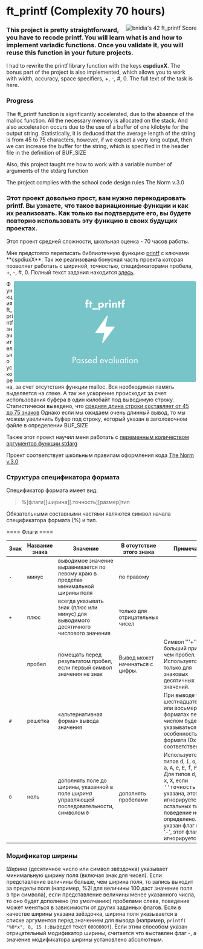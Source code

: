 # ft_printf (Complexity 70 hours)
<img align="right" src="https://badge42.vercel.app/api/v2/cl3enoo9k004009muhk5a94tj/project/2398393" alt="bnidia's 42 ft_printf Score" />

### This project is pretty straightforward, you have to recode printf. You will learn what is and how to implement variadic functions. Once you validate it, you will reuse this function in your future projects.

I had to rewrite the printf library function with the keys **cspdiuxX**. The bonus part of the project is also implemented, which allows you to work with width, accuracy, space specifiers, +, -, #, 0. The full text of the task is here.

### Progress

The ft_printf function is significantly accelerated, due to the absence of the malloc function. All the necessary memory is allocated on the stack. And also acceleration occurs due to the use of a buffer of one kilobyte for the output string. Statistically, it is deduced that the average length of the string is from 45 to 75 characters, however, if we expect a very long output, then we can increase the buffer for the string, which is specified in the header file in the definition of BUF_SIZE

Also, this project taught me how to work with a variable number of arguments of the stdarg function

The project complies with the school code design rules The Norm v.3.0

### Этот проект довольно прост, вам нужно перекодировать printf. Вы узнаете, что такое вариационные функции и как их реализовать. Как только вы подтвердите его, вы будете повторно использовать эту функцию в своих будущих проектах.
<p>Этот проект средней сложности, школьная оценка - 70 часов работы.</p>
<p>Мне предстояло переписать библиотечную функцию <a href="https://www.opennet.ru/man.shtml?topic=printf&category=3&russian=0">printf</a> с ключами **cspdiuxX**. Так же реализована бонусная часть проекта которая позволяет работать с шириной, точностью, спецификаторами пробела, +, -, #, 0. Полный текст задания находится <a href="https://github.com/rustem-spb/ft_printf/blob/master/en.subject.pdf">здесь</a>.</p>
<img align="right" alt="Progress" src="https://github.com/bnidia/ft_printf/blob/master/passed.png" />
<p>Функция ft_printf значительно ускорена, за счет отсутствия функции malloc. Вся необходимая память выделяется на стеке. А так же ускорение происходит за счет использования буфера в один килобайт под выводимую строку. Статистически выведено, что <a href="https://ru.wikipedia.org/wiki/%D0%94%D0%BB%D0%B8%D0%BD%D0%B0_%D1%81%D1%82%D1%80%D0%BE%D0%BA%D0%B8">средняя длина строки составляет от 45 до 75 знаков</a> Однако если мы ожидаем очень длинный вывод, то мы можем увеличить буфер под строку, который указан в заголовочном файле в определении BUF_SIZE </p>
<p>Также этот проект научил меня работать с <a href="https://www.opennet.ru/man.shtml?topic=va_arg&category=3&russian=0">переменным количеством аргументов функции stdarg</a></p>
<p>Проект соответствует школьным правилам оформления кода <a href="https://rbellero.notion.site/The-Norm-v-3-0-a32a9f8f32654610b90504289f92e0f1">The Norm v.3.0</a></p>

### Структура спецификатора формата
Спецификатор формата имеет вид:

> %[флаги][ширина][.точность][размер]тип

Обязательными составными частями являются символ начала спецификатора формата (%) и тип.

==== Флаги ====

| Знак           | Название знака | Значение                                                                                                    | В отсутствие этого знака        | Примечание                                                                                                                                                                                                                                                                                                                                                                                                                                           |
|----------------|----------------|-------------------------------------------------------------------------------------------------------------|---------------------------------|------------------------------------------------------------------------------------------------------------------------------------------------------------------------------------------------------------------------------------------------------------------------------------------------------------------------------------------------------------------------------------------------------------------------------------------------------|
| <code>-</code> | минус          | выводимое значение выравнивается по левому краю в пределах минимальной ширины поля                          | по правому                      |                                                                                                                                                                                                                                                                                                                                                                                                                                                      |
| <code>+</code> | плюс           | всегда указывать знак (плюс или минус) для выводимого десятичного числового значения                        | только для отрицательных чисел  |                                                                                                                                                                                                                                                                                                                                                                                                                                                      |
| <code> </code> | пробел         | помещать перед результатом пробел, если первый символ значения не знак                                      | Вывод может начинаться с цифры. | Символ '''+''' имеет больший приоритет, чем пробел. Используется только для знаковых десятичных значений.                                                                                                                                                                                                                                                                                                                                            |
| <code>#</code> | решетка        | «альтернативная форма» вывода значения                                                                      |                                 | При выводе чисел в шестнадцатеричном или восьмеричном форматах перед числом будет указываться особенность формата (0x или 0 соответственно).                                                                                                                                                                                                                                                                                                         |
| <code>0</code> | ноль           | дополнять поле до ширины, указанной в поле *ширина* управляющей последовательности, символом <code>0</code> | дополнять пробелами             | Используется для типов <tt>d</tt>, <tt>i</tt>, <tt>o</tt>, <tt>u</tt>, <tt>x</tt>, <tt>X</tt>, <tt>a</tt>, <tt>A</tt>, <tt>e</tt>, <tt>E</tt>, <tt>f</tt>, <tt>F</tt>, <tt>g</tt>, <tt>G</tt>. Для типов <tt>d</tt>, <tt>i</tt>, <tt>o</tt>, <tt>u</tt>, <tt>x</tt>, <tt>X</tt>, если <tt>''точность''</tt> указана, этот флаг игнорируется. Для остальных типов поведение не определено. Если указан флаг минус '-', этот флаг так же игнорируется. |

### Модификатор ширины

*Ширина* (десятичное число или символ звёздочка) указывает минимальную ширину 
поля (включая знак для чисел). Если представление величины больше, чем 
ширина поля, то запись выходит за пределы поля (например, %2i для величины 
100 даст значение поля в три символа), если представление величины менее 
указанного числа, то оно будет дополнено (по умолчанию) пробелами слева, поведение может меняться в зависимости от других заданных флагов. Если в качестве ширины указана звёздочка, ширина поля указывается в списке аргументов перед значением для вывода (например, <code>printf( "%0*x", 8, 15 );</code>выведет текст <code>0000000f</code>). Если этим способом указан отрицательный модификатор ширины, считается что выставлен флаг -, а значение модификатора ширины установлено абсолютным.
